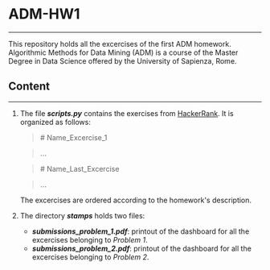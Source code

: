 # ADM-HW1

---

This repository holds all the excercises of the first ADM homework. Algorithmic Methods for Data Mining (ADM) is a course of the Master Degree in Data Science offered by the University of Sapienza, Rome.

## Content

---

1. The file ***scripts.py*** contains the exercises from [HackerRank](https://www.hackerrank.com/dashboard). It is organized as follows:

    > \# Name_Excercise_1

    >   ...

    > \# Name_Last_Excercise
    
    >   ...

    The excercises are ordered according to the homework's description.

2. The directory ***stamps*** holds two files:
    - ***submissions_problem_1.pdf***: printout of the dashboard for all the excercises belonging to *Problem 1*.
    - ***submissions_problem_2.pdf***: printout of the dashboard for all the excercises belonging to *Problem 2*.
